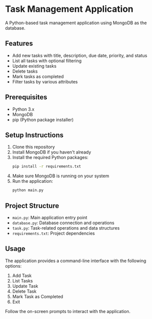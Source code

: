 # Task Management Application

A Python-based task management application using MongoDB as the database.

## Features

- Add new tasks with title, description, due date, priority, and status
- List all tasks with optional filtering
- Update existing tasks
- Delete tasks
- Mark tasks as completed
- Filter tasks by various attributes

## Prerequisites

- Python 3.x
- MongoDB
- pip (Python package installer)

## Setup Instructions

1. Clone this repository
2. Install MongoDB if you haven't already
3. Install the required Python packages:
   ```bash
   pip install -r requirements.txt
   ```
4. Make sure MongoDB is running on your system
5. Run the application:
   ```bash
   python main.py
   ```

## Project Structure

- `main.py`: Main application entry point
- `database.py`: Database connection and operations
- `task.py`: Task-related operations and data structures
- `requirements.txt`: Project dependencies

## Usage

The application provides a command-line interface with the following options:

1. Add Task
2. List Tasks
3. Update Task
4. Delete Task
5. Mark Task as Completed
6. Exit

Follow the on-screen prompts to interact with the application.
